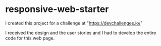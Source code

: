 # responsive-web-starter

I created this project for a challenge at "https://devchallenges.io/"

I received the design and the user stories and I had to develop the entire code for this web page. 
